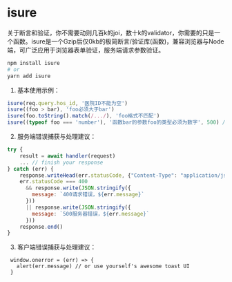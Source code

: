 # isure

关于断言和验证，你不需要动则几百k的joi，数十k的validator，你需要的只是一个函数。isure是一个Gzip后仅0kb的极简断言/验证库(函数)，兼容浏览器与Node端，可广泛应用于浏览器表单验证，服务端请求参数验证。

```bash
npm install isure
# or
yarn add isure
```

1. 基本使用示例：

```javascript
isure(req.query.hos_id, '医院ID不能为空')
isure((foo > bar), 'foo必须大于bar')
isure(foo.toString().match(/.../), 'foo格式不匹配') 
isure((typeof foo === 'number'), '函数bar的参数foo的类型必须为数字', 500) //服务端可传stateCode
```

2. 服务端错误捕获与处理建议：

```javascript
try {
    result = await handler(request)
    ... // finish your response
} catch (err) {
    response.writeHead(err.statusCode, {"Content-Type": "application/json charset=utf-8"})
    err.statusCode === 400 
      && response.write(JSON.stringify({ 
        message: `400请求错误，${err.message}`
      })) 
      || response.write(JSON.stringify({ 
        message: `500服务器错误，${err.message}`
      }))
    response.end()
}
```

3. 客户端错误捕获与处理建议：

```
 window.onerror = (err) => {
   alert(err.message) // or use yourself's awesome toast UI
 }
```